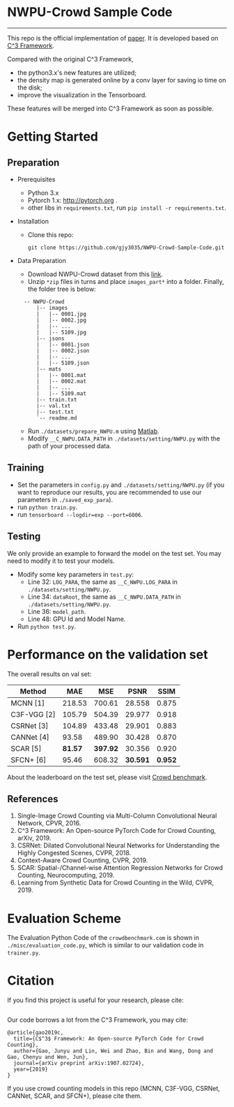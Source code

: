 # NWPU-Crowd Sample Code

---

This repo is the official implementation of [paper](). It is developed based on [C^3 Framework](). 

Compared with the original C^3 Framework, 
- the python3.x's new features are utilized;
- the density map is generated online by a conv layer for saving io time on the disk;
- improve the visualization in the Tensorboard.

These features will be merged into C^3 Framework as soon as possible.


# Getting Started

## Preparation
- Prerequisites
  - Python 3.x
  - Pytorch 1.x: http://pytorch.org .
  - other libs in ```requirements.txt```, run ```pip install -r requirements.txt```.

- Installation
  - Clone this repo:
    ```
    git clone https://github.com/gjy3035/NWPU-Crowd-Sample-Code.git
    ```
    
- Data Preparation
  - Download NWPU-Crowd dataset from this [link](https://mailnwpueducn-my.sharepoint.com/personal/gjy3035_mail_nwpu_edu_cn/_layouts/15/onedrive.aspx?id=%2Fpersonal%2Fgjy3035%5Fmail%5Fnwpu%5Fedu%5Fcn%2FDocuments%2F%E8%AE%BA%E6%96%87%E5%BC%80%E6%BA%90%E6%95%B0%E6%8D%AE%2FNWPU%2DCrowd&originalPath=aHR0cHM6Ly9tYWlsbndwdWVkdWNuLW15LnNoYXJlcG9pbnQuY29tLzpmOi9nL3BlcnNvbmFsL2dqeTMwMzVfbWFpbF9ud3B1X2VkdV9jbi9Fc3ViTXA0OHd3SkRpSDBZbFQ4Mk5ZWUJtWTlMMHMtRnByckJjb2FBSmtJMXJ3P3J0aW1lPWdxTkxjV0dTMTBn). 
  - Unzip ```*zip``` files in turns and place ```images_part*``` into a folder. Finally, the folder tree is below:
  ```
    -- NWPU-Crowd
        |-- images
        |   |-- 0001.jpg
        |   |-- 0002.jpg
        |   |-- ...
        |   |-- 5109.jpg
        |-- jsons
        |   |-- 0001.json
        |   |-- 0002.json
        |   |-- ...
        |   |-- 5109.json
        |-- mats
        |   |-- 0001.mat
        |   |-- 0002.mat
        |   |-- ...
        |   |-- 5109.mat
        |-- train.txt
        |-- val.txt
        |-- test.txt
        `-- readme.md
    ```
  - Run ```./datasets/prepare_NWPU.m``` using [Matlab](https://www.mathworks.com/). 
  - Modify ```__C_NWPU.DATA_PATH``` in ```./datasets/setting/NWPU.py``` with the path of your processed data.


## Training

- Set the parameters in ```config.py``` and ```./datasets/setting/NWPU.py``` (if you want to reproduce our results, you are recommended to use our parameters in ```./saved_exp_para```).
- run ```python train.py```.
- run ```tensorboard --logdir=exp --port=6006```.

## Testing

We only provide an example to forward the model on the test set. You may need to modify it to test your models.

- Modify some key parameters in ```test.py```: 
  - Line 32: ```LOG_PARA```, the same as ```__C_NWPU.LOG_PARA``` in ```./datasets/setting/NWPU.py```.
  - Line 34: ```dataRoot```, the same as ```__C_NWPU.DATA_PATH``` in ```./datasets/setting/NWPU.py```.
  - Line 36: ```model_path```.  
  - Line 48: GPU Id and Model Name. 
- Run ```python test.py```.

# Performance on the validation set

The overall results on val set:

|   Method   |  MAE  |  MSE  |  PSNR  |  SSIM  | 
|------------|-------|-------|--------|--------|
| MCNN [1]   | 218.53| 700.61| 28.558 |  0.875 |
| C3F-VGG [2]| 105.79| 504.39| 29.977 |  0.918 |
| CSRNet [3] | 104.89| 433.48| 29.901 |  0.883 |
| CANNet [4] |  93.58| 489.90| 30.428 |  0.870 |
| SCAR [5]   |  **81.57**| **397.92**| 30.356 |  0.920 |
| SFCN+ [6]  |  95.46| 608.32| **30.591** | **0.952**|


About the leaderboard on the test set, please visit [Crowd benchmark](https://crowdbenchmark.com/nwpucrowd.html).  

## References

1. Single-Image Crowd Counting via Multi-Column Convolutional Neural Network, CPVR, 2016.
2. C^3 Framework: An Open-source PyTorch Code for Crowd Counting, arXiv, 2019.
3. CSRNet: Dilated Convolutional Neural Networks for Understanding the Highly Congested Scenes, CVPR, 2018. 
4. Context-Aware Crowd Counting, CVPR, 2019.
5. SCAR: Spatial-/Channel-wise Attention Regression Networks for Crowd Counting, Neurocomputing, 2019.
6. Learning from Synthetic Data for Crowd Counting in the Wild, CVPR, 2019.


# Evaluation Scheme 

The Evaluation Python Code of the ```crowdbenchmark.com``` is shown in ```./misc/evaluation_code.py```, which is similar to our validation code in ```trainer.py```. 

# Citation
If you find this project is useful for your research, please cite:
```

```

Our code borrows a lot from the C^3 Framework, you may cite:
```
@article{gao2019c,
  title={C$^3$ Framework: An Open-source PyTorch Code for Crowd Counting},
  author={Gao, Junyu and Lin, Wei and Zhao, Bin and Wang, Dong and Gao, Chenyu and Wen, Jun},
  journal={arXiv preprint arXiv:1907.02724},
  year={2019}
}
```
If you use crowd counting models in this repo (MCNN, C3F-VGG, CSRNet, CANNet, SCAR, and SFCN+), please cite them. 


